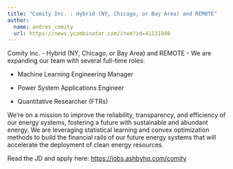 ```yaml
---
title: "Comity Inc. : Hybrid (NY, Chicago, or Bay Area) and REMOTE"
author:
  name: andres_comity
  url: https://news.ycombinator.com/item?id=41131940
---
```

Comity Inc. - Hybrid (NY, Chicago, or Bay Area) and REMOTE - We are expanding our team with several full-time roles:

- Machine Learning Engineering Manager

- Power System Applications Engineer

- Quantitative Researcher (FTRs)

We’re on a mission to improve the reliability, transparency, and efficiency of our energy systems, fostering a future with sustainable and abundant energy. We are leveraging statistical learning and convex optimization methods to build the financial rails of our future energy systems that will accelerate the deployment of clean energy resources.

Read the JD and apply here: <a href="https:&#x2F;&#x2F;jobs.ashbyhq.com&#x2F;comity">https:&#x2F;&#x2F;jobs.ashbyhq.com&#x2F;comity</a>
